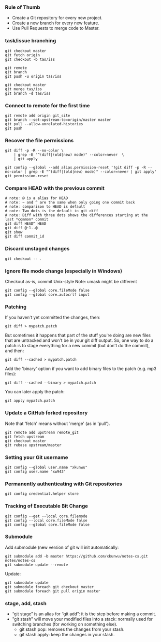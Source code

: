 ---
---
### Rule of Thumb
-   Create a Git repository for every new project.
-   Create a new branch for every new feature.
-   Use Pull Requests to merge code to Master.

### task/issue branching
```
git checkout master
git fetch origin
git checkout -b tas/iss

git remote
git branch
git push -u origin tas/iss

git checkout master
git merge tas/iss
git branch -d tas/iss
```

### Connect to remote for the first time
```
git remote add origin git_site
git branch --set-upstream-to=origin/master master
git pull --allow-unrelated-histories
git push
```

### Recover the file permissions
```
git diff -p -R --no-color \
    | grep -E "^(diff|(old|new) mode)" --color=never  \
    | git apply

git config --global --add alias.permission-reset '!git diff -p -R --no-color | grep -E "^(diff|(old|new) mode)" --color=never | git apply'
git permission-reset
```

### Compare HEAD with the previous commit
```
# note: @ is a alias for HEAD
# note: ~ and ^ are the same when only going one commit back
# note: comparison to HEAD is default
# note: Two dots is the default in git diff
# note: Diff with three dots shows the differences starting at the last *common* commit
git diff HEAD^ HEAD
git diff @~1..@
git show
git diff commit_id
```

### Discard unstaged changes
```
git checkout -- .
```

### Ignore file mode change (especially in Windows)
Checkout as-is, commit Unix-style
Note: umask might be different
```
git config --global core.fileMode false
git config --global core.autocrlf input
```

### Patching
If you haven't yet committed the changes, then:
```
git diff > mypatch.patch
```
But sometimes it happens that part of the stuff you're doing are new files that are untracked and won't be in your git diff output. So, one way to do a patch is to stage everything for a new commit (but don't do the commit), and then:
```
git diff --cached > mypatch.patch
```
Add the 'binary' option if you want to add binary files to the patch (e.g. mp3 files):
```
git diff --cached --binary > mypatch.patch
```
You can later apply the patch:
```
git apply mypatch.patch
```

### Update a GitHub forked repository
Note that 'fetch' means without 'merge' (as in 'pull').
```
git remote add upstream remote_git
git fetch upstream
git checkout master
git rebase upstream/master
```


### Setting your Git username
```
git config --global user.name "xkunwu"
git config user.name "xw943"
```

### Permanently authenticating with Git repositories
```
git config credential.helper store
```

### Tracking of Executable Bit Change
```
git config --get --local core.filemode
git config --local core.fileMode false
git config --global core.fileMode false
```

### Submodule
Add submodule (new version of git will init automatically:
```
git submodule add -b master https://github.com/xkunwu/notes-cs.git notes/notes-cs
git submodule update --remote
```
Update:
```
git submodule update
git submodule foreach git checkout master
git submodule foreach git pull origin master
```

### stage, add, stash
-   “git stage” is an alias for “git add”: it is the step before making a commit.
-   "git stash" will move your modified files into a stack: normally used for switching branches (for working on something else).
    -   git stash pop: removes the changes from your stash.
    -   git stash apply: keep the changes in your stash.
